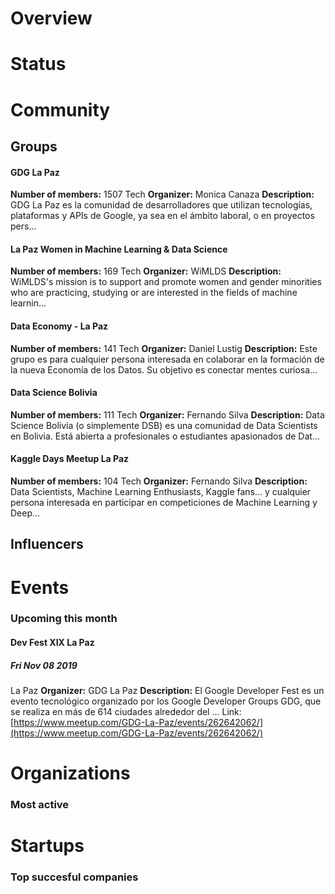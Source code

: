 <!-- TITLE: La Paz AI -->
<!-- SUBTITLE: ECOSYSTEM -->




<div class=CityPageSpecific>

# Overview
<div class=overview>

</div>

# Status
<div class=status>

</div>

</div>

# Community

## Groups
<div class=groups>

#### GDG La Paz
**Number of members:** 1507
Tech
**Organizer:** Monica Canaza
**Description:** GDG La Paz es la comunidad de desarrolladores que utilizan tecnologías, plataformas y APIs de Google, ya sea en el ámbito laboral, o en proyectos pers...

#### La Paz Women in Machine Learning & Data Science
**Number of members:** 169
Tech
**Organizer:** WiMLDS
**Description:** WiMLDS's mission is to support and promote women and gender minorities who are practicing, studying or are interested in the fields of machine learnin...

#### Data Economy - La Paz
**Number of members:** 141
Tech
**Organizer:** Daniel Lustig
**Description:** Este grupo es para cualquier persona interesada en colaborar en la formación de la nueva Economía de los Datos. Su objetivo es conectar mentes curiosa...

#### Data Science Bolivia
**Number of members:** 111
Tech
**Organizer:** Fernando Silva
**Description:** Data Science Bolivia (o simplemente DSB) es una comunidad de Data Scientists en Bolivia. Está abierta a profesionales o estudiantes apasionados de Dat...

#### Kaggle Days Meetup La Paz
**Number of members:** 104
Tech
**Organizer:** Fernando Silva
**Description:** Data Scientists, Machine Learning Enthusiasts, Kaggle fans... y cualquier persona interesada en participar en competiciones de Machine Learning y Deep...


</div>

## Influencers
<div class=influencers>


</div>

# Events
### Upcoming this month
<div class=events>

#### Dev Fest XIX La Paz
##### Fri Nov 08 2019
La Paz
**Organizer:** GDG La Paz
**Description:** El Google Developer Fest es un evento tecnológico organizado por los Google Developer Groups GDG, que se realiza en más de 614 ciudades alrededor del ...
Link: [https://www.meetup.com/GDG-La-Paz/events/262642062/](https://www.meetup.com/GDG-La-Paz/events/262642062/)


</div>

# Organizations
### Most active
<div class=organizations>


</div>

# Startups
### Top succesful companies
<div class=startups>



</div>




